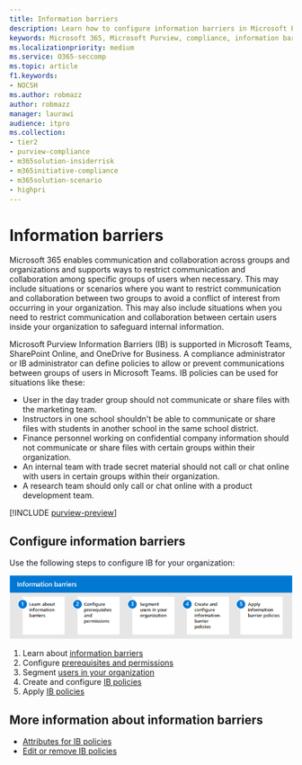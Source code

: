 ```yaml
---
title: Information barriers
description: Learn how to configure information barriers in Microsoft Purview.
keywords: Microsoft 365, Microsoft Purview, compliance, information barriers
ms.localizationpriority: medium
ms.service: O365-seccomp
ms.topic: article
f1.keywords:
- NOCSH
ms.author: robmazz
author: robmazz
manager: laurawi
audience: itpro
ms.collection: 
- tier2
- purview-compliance
- m365solution-insiderrisk
- m365initiative-compliance
- m365solution-scenario
- highpri
---
```


# Information barriers

Microsoft 365 enables communication and collaboration across groups and organizations and supports ways to restrict communication and collaboration among specific groups of users when necessary. This may include situations or scenarios where you want to restrict communication and collaboration between two groups to avoid a conflict of interest from occurring in your organization. This may also include situations when you need to restrict communication and collaboration between certain users inside your organization to safeguard internal information.

Microsoft Purview Information Barriers (IB) is supported in Microsoft Teams, SharePoint Online, and OneDrive for Business. A compliance administrator or IB administrator can define policies to allow or prevent communications between groups of users in Microsoft Teams. IB policies can be used for situations like these:

- User in the day trader group should not communicate or share files with the marketing team.
- Instructors in one school shouldn't be able to communicate or share files with students in another school in the same school district.
- Finance personnel working on confidential company information should not communicate or share files with certain groups within their organization.
- An internal team with trade secret material should not call or chat online with users in certain groups within their organization.
- A research team should only call or chat online with a product development team.

[!INCLUDE [purview-preview](../includes/purview-preview.md)]

## Configure information barriers

Use the following steps to configure IB for your organization:

![Insider risk solution information barriers steps.](../media/ir-solution-ib-steps.png)

1. Learn about [information barriers](information-barriers.md)
2. Configure [prerequisites and permissions](information-barriers-policies.md#step-1-make-sure-prerequisites-are-met)
3. Segment [users in your organization](information-barriers-policies.md#step-2-segment-users-in-your-organization)
4. Create and configure [IB policies](information-barriers-policies.md#step-3-create-ib-policies)
5. Apply [IB policies](information-barriers-policies.md#step-4-apply-ib-policies)

## More information about information barriers

- [Attributes for IB policies](information-barriers-attributes.md)
- [Edit or remove IB policies](information-barriers-edit-segments-policies.md)
